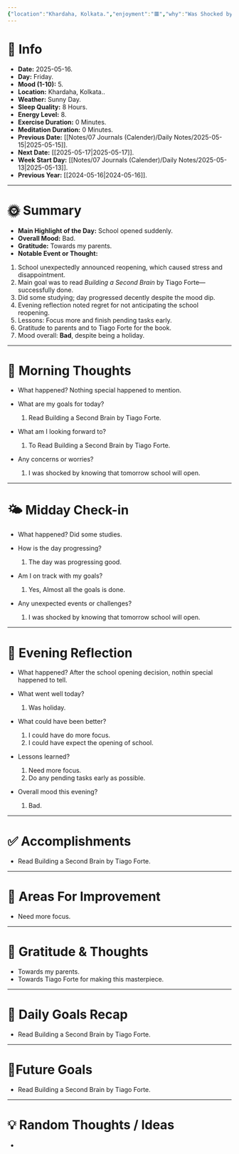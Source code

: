 ```yaml
---
{"location":"Khardaha, Kolkata.","enjoyment":"🟥","why":"Was Shocked by knowing that tomorrow school will open.","date":"2025-05-05","dg-publish":true,"dg-home":null,"tags":["dailyreviews"],"aliases":null,"meditation":"0","exercise":"0","sleep_quality":"8 Hours","mood":"5","energy_level":"8","weather":"Sunny Day","permalink":"/notes/07-journals-calender/daily-notes/2025-05-05/","dgPassFrontmatter":true,"updated":"2025-05-19T10:27:31.213+05:30"}
---
```



# 📅 Info

- **Date:** 2025-05-16.
- **Day:** Friday.
- **Mood (1-10):** 5.
- **Location:** Khardaha, Kolkata..
- **Weather:** Sunny Day.
- **Sleep Quality:** 8 Hours.
- **Energy Level:** 8.
- **Exercise Duration:** 0 Minutes.
- **Meditation Duration:** 0 Minutes.
- **Previous Date:** [[Notes/07 Journals (Calender)/Daily Notes/2025-05-15\|2025-05-15]].
- **Next Date:** [[2025-05-17\|2025-05-17]].
- **Week Start Day:** [[Notes/07 Journals (Calender)/Daily Notes/2025-05-13\|2025-05-13]].
- **Previous Year:** [[2024-05-16\|2024-05-16]].

---

# 🌞 Summary

- **Main Highlight of the Day:** School opened suddenly.
- **Overall Mood:** Bad.
- **Gratitude:** Towards my parents.
- **Notable Event or Thought:** 
1) School unexpectedly announced reopening, which caused stress and disappointment.
2) Main goal was to read _Building a Second Brain_ by Tiago Forte—successfully done.
3) Did some studying; day progressed decently despite the mood dip.
4) Evening reflection noted regret for not anticipating the school reopening.
5) Lessons: Focus more and finish pending tasks early.
6) Gratitude to parents and to Tiago Forte for the book.
7) Mood overall: **Bad**, despite being a holiday.

---

# 🧠 Morning Thoughts

- What happened? 
	Nothing special happened to mention.

- What are my goals for today?
	1) Read Building a Second Brain by Tiago Forte.

- What am I looking forward to?
	1) To Read Building a Second Brain by Tiago Forte.

- Any concerns or worries?
	1) I was shocked by knowing that tomorrow school will open.

---

# 🌤️ Midday Check-in

- What happened? 
	Did some studies.

- How is the day progressing?
	1) The day was progressing good.

- Am I on track with my goals?
	1) Yes, Almost all the goals is done.

- Any unexpected events or challenges?
	1) I was shocked by knowing that tomorrow school will open.

---

# 🌙 Evening Reflection

- What happened? 
	After the school opening decision, nothin special happened to tell.

- What went well today?
	1) Was holiday.

- What could have been better?
	1) I could have do more focus.
	2) I could have expect the opening of school.

- Lessons learned?
	1) Need more focus.
	2) Do any pending tasks early as possible.

- Overall mood this evening?
	1) Bad.

---

# ✅ Accomplishments

 - Read Building a Second Brain by Tiago Forte.

---

# 🔄 Areas For Improvement

 - Need more focus.

---

# 🙏 Gratitude & Thoughts

 - Towards my parents.
 - Towards Tiago Forte for making this masterpiece.

---

# 🎯 Daily Goals Recap

 - Read Building a Second Brain by Tiago Forte.

---

# 🌌Future Goals

- Read Building a Second Brain by Tiago Forte.

---

# 💡 Random Thoughts / Ideas

- 